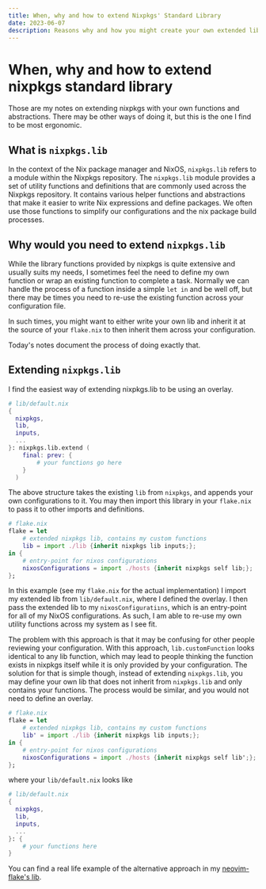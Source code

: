 ```yaml
---
title: When, why and how to extend Nixpkgs' Standard Library
date: 2023-06-07
description: Reasons why and how you might create your own extended library
---
```


# When, why and how to extend nixpkgs standard library

Those are my notes on extending nixpkgs with your own functions and
abstractions. There may be other ways of doing it, but this is the one I find to
be most ergonomic.

## What is `nixpkgs.lib`

In the context of the Nix package manager and NixOS, `nixpkgs.lib` refers to a
module within the Nixpkgs repository. The `nixpkgs.lib` module provides a set of
utility functions and definitions that are commonly used across the Nixpkgs
repository. It contains various helper functions and abstractions that make it
easier to write Nix expressions and define packages. We often use those
functions to simplify our configurations and the nix package build processes.

## Why would you need to extend `nixpkgs.lib`

While the library functions provided by nixpkgs is quite extensive and usually
suits my needs, I sometimes feel the need to define my own function or wrap an
existing function to complete a task. Normally we can handle the process of a
function inside a simple `let in` and be well off, but there may be times you
need to re-use the existing function across your configuration file.

In such times, you might want to either write your own lib and inherit it at the
source of your `flake.nix` to then inherit them across your configuration.

Today's notes document the process of doing exactly that.

## Extending `nixpkgs.lib`

I find the easiest way of extending nixpkgs.lib to be using an overlay.

```nix
# lib/default.nix
{
  nixpkgs,
  lib,
  inputs,
  ...
}: nixpkgs.lib.extend (
    final: prev: {
        # your functions go here
    }
  )
```

The above structure takes the existing `lib` from `nixpkgs`, and appends your
own configurations to it. You may then import this library in your `flake.nix`
to pass it to other imports and definitions.

```nix
# flake.nix
flake = let
    # extended nixpkgs lib, contains my custom functions
    lib = import ./lib {inherit nixpkgs lib inputs;};
in {
    # entry-point for nixos configurations
    nixosConfigurations = import ./hosts {inherit nixpkgs self lib;};
};
```

In this example (see my `flake.nix` for the actual implementation) I import my
extended lib from `lib/default.nix`, where I defined the overlay. I then pass
the extended lib to my `nixosConfiguratiıns`, which is an entry-point for all of
my NixOS configurations. As such, I am able to re-use my own utility functions
across my system as I see fit.

The problem with this approach is that it may be confusing for other people
reviewing your configuration. With this approach, `lib.customFunction` looks
identical to any lib function, which may lead to people thinking the function
exists in nixpkgs itself while it is only provided by your configuration. The
solution for that is simple though, instead of extending `nixpkgs.lib`, you may
define your own lib that does not inherit from `nixpkgs.lib` and only contains
your functions. The process would be similar, and you would not need to define
an overlay.

```nix
# flake.nix
flake = let
    # extended nixpkgs lib, contains my custom functions
    lib' = import ./lib {inherit nixpkgs lib inputs;};
in {
    # entry-point for nixos configurations
    nixosConfigurations = import ./hosts {inherit nixpkgs self lib';};
};
```

where your `lib/default.nix` looks like

```nix
# lib/default.nix
{
  nixpkgs,
  lib,
  inputs,
  ...
}: {
    # your functions here
}
```

You can find a real life example of the alternative approach in my
[neovim-flake's lib](https://github.com/NotAShelf/neovim-flake/blob/main/lib/stdlib-extended.nix).
